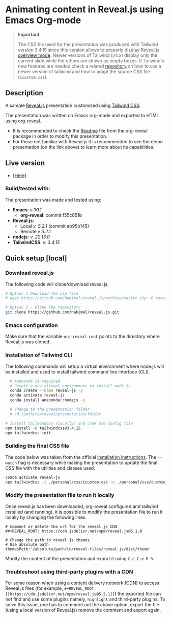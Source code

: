 # Animating content in Reveal.js using Emacs Org-mode

> **Important**
> 
> The CSS file used for the presentation was produced with Tailwind version 3.4.15 since this version allows to properly display Reveal.js [overview mode](https://revealjs.com/overview/). Newer versions of Tailwind (v4.x) display only the current slide while the others are shown as empty boxes. If Tailwind's new features are needed check a related [repository](https://github.com/ssl-bio/Reveal.js_demo3) on how to use a newer version of tailwind and how to adapt the source CSS file (`icustom.css`).


## Description

A sample [Reveal.js](https://revealjs.com/) presentation customized using [Tailwind CSS](https://tailwindcss.com/).

The presentation was written on Emacs org-mode and exported to HTML using [org-reveal](https://github.com/yjwen/org-reveal).

-   It is recommended to check the [Readme](https://github.com/yjwen/org-reveal/blob/master/Readme.org) file from the org-reveal package in order to modify this presentation.
-   For those not familiar with Reveal.js it is recommended to see the demo presentation (on the link above) to learn more about its capabilities.


## Live version

-   [[Here](https://ssl-bio.github.io/Reveal.js_demo4)]


### Build/tested with:

The presentation was made and tested using:

-   **Emacs**: *v.30.1*
    -   **org-reveal**: commit f55c851b
-   **Reveal.js**:
    -   Local *v. 5.2.1* (commit eb95b145)
    -   Remote *v 5.2.1*
-   **nodejs**: *v. 22.13.0*
-   **TailwindCSS**: *v. 3.4.15*


## Quick setup [local]


### Download reveal.js

The following code will clone/download reveal.js.

```sh
# Option 1 Download the zip file
# wget https://github.com/hakimel/reveal.js/archive/master.zip -O reveal_js.zip

# Option 2 - Clone the repository
git clone https://github.com/hakimel/reveal.js.git
```


### Emacs configuration

Make sure that the variable `org-reveal-root` points to the directory where Reveal.js was cloned.


### Installation of Tailwind CLI

The following commands will setup a virtual environment where node.js will be installed and used to install tailwind command line interface (CLI).

```bash
  # Anaconda is required
  # Create a new virtual environment to install node.js
  conda create --name reveal-js -y
  conda activate reveal-js
  conda install anaconda::nodejs -y

  # Change to the presentation folder
  # cd /path/to/reveal/presentation/folder

# Install tailwindcss (locally) and cre# ate config file
npm install -D tailwindcss@3.4.15
npx tailwindcss init
```


### Building the final CSS file

The code below was taken from the official [installation instructions](https://v3.tailwindcss.com/docs/installation). The `--watch` flag is necessary while making the presentation to update the final CSS file with the utilities and classes used.

```bash
conda activate reveal-js
npx tailwindcss -i ./personal/css/icustom.css -o ./personal/css/custom_tailwind.css --watch
```


### Modify the presentation file to run it locally

Once reveal.js has been downloaded, org-reveal configured and tailwind installed (and running), it is possible to modify the presentation file to run it locally by changing the following lines.

```emacs-lisp
# Comment or delete the url for the reveal.js CDN
##+REVEAL_ROOT: https://cdn.jsdelivr.net/npm/reveal.js@5.1.0

# Change the path to reveal.js themes
# Use absolute path
themesPath:'/absolute/path/to/reveal-files/reveal.js/dist/theme'
```

Modify the content of the presentation and export it using `C-c C-e R R`.


### Troubleshoot using third-party plugins with a CDN

For some reason when using a content delivery network (CDN) to access Reveal.js files (for example, `#+REVEAL_ROOT: [[https://cdn.jsdelivr.net/npm/reveal.js@5.2.1]]`) the exported file can not find and use some plugins namely, `highlight` and third-party plugins. To solve this issue, one has to comment out the above option, export the file (using a local version of Reveal.js) remove the comment and export again.
